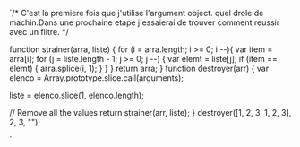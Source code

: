`/* C'est la premiere fois que j'utilise l'argument object. quel drole de machin.Dans une prochaine etape j'essaierai de trouver comment reussir avec un filtre. */





function strainer(arra, liste) {
    for (i = arra.length; i >= 0; i --){
        var item = arra[i];
        for (j = liste.length - 1; j >= 0; j --) {
            var  elemt = liste[j];
            if (item == elemt) {
                 arra.splice(i, 1);
            }
        }
   }
  return arra;
}
function destroyer(arr) {
  var elenco = Array.prototype.slice.call(arguments);

  liste = elenco.slice(1, elenco.length);


  // Remove all the values
 return strainer(arr, liste); 
}
destroyer([1, 2, 3, 1, 2, 3], 2, 3, "");

`